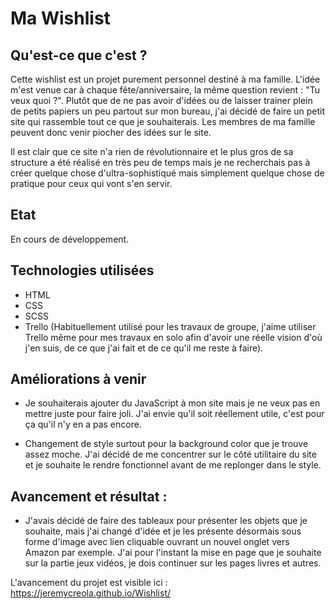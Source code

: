 ﻿# Ma Wishlist

## Qu'est-ce que c'est ?

Cette wishlist est un projet purement personnel destiné à ma famille. L'idée m'est venue car à chaque fête/anniversaire, la même question revient : "Tu veux quoi ?". Plutôt que de ne pas avoir d'idées ou de laisser trainer plein de petits papiers un peu partout sur mon bureau, j'ai décidé de faire un petit site qui rassemble tout ce que je souhaiterais. Les membres de ma famille peuvent donc venir piocher des idées sur le site.

Il est clair que ce site n'a rien de révolutionnaire et le plus gros de sa structure a été réalisé en très peu de temps mais je ne recherchais pas à créer quelque chose d'ultra-sophistiqué mais simplement quelque chose de pratique pour ceux qui vont s'en servir.

## Etat 

En cours de développement.

## Technologies utilisées

- HTML
- CSS
- SCSS
- Trello (Habituellement utilisé pour les travaux de groupe, j'aime utiliser Trello même pour mes travaux en solo afin d'avoir une réelle vision d'où j'en suis, de ce que j'ai fait et de ce qu'il me reste à faire).

## Améliorations à venir

- Je souhaiterais ajouter du JavaScript à mon site mais je ne veux pas en mettre juste pour faire joli. J'ai envie qu'il soit réellement utile, c'est pour ça qu'il n'y en a pas encore.

- Changement de style surtout pour la background color que je trouve assez moche. J'ai décidé de me concentrer sur le côté utilitaire du site et je souhaite le rendre fonctionnel avant de me replonger dans le style.

## Avancement et résultat :

- J'avais décidé de faire des tableaux pour présenter les objets que je souhaite, mais j'ai changé d'idée et je les présente désormais sous forme d'image avec lien cliquable ouvrant un nouvel onglet vers Amazon par exemple. J'ai pour l'instant la mise en page que je souhaite sur la partie jeux vidéos, je dois continuer sur les pages livres et autres.

L'avancement du projet est visible ici : https://jeremycreola.github.io/Wishlist/
